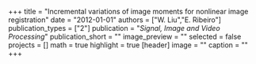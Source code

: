 +++
title = "Incremental variations of image moments for nonlinear image registration"
date = "2012-01-01"
authors = ["W. Liu","E. Ribeiro"]
publication_types = ["2"]
publication = "_Signal, Image and Video Processing_"
publication_short = ""
image_preview = ""
selected = false
projects = []
math = true
highlight = true
[header]
image = ""
caption = ""
+++

